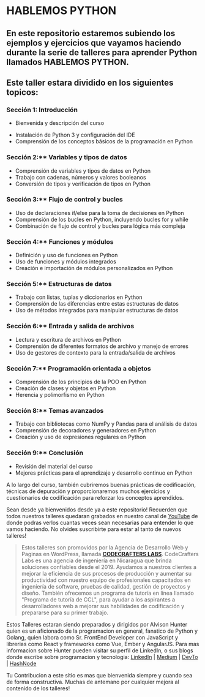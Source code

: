 # HABLEMOS PYTHON
En este repositorio estaremos subiendo los ejemplos y ejercicios que vayamos haciendo durante la serie de talleres para aprender Python llamados **HABLEMOS PYTHON**.
---
Este taller estara dividido en los siguientes topicos:
---
### Sección 1: Introducción
- Bienvenida y descripción del curso
* Instalación de Python 3 y configuración del IDE
* Comprensión de los conceptos básicos de la programación en Python

### Sección 2:** Variables y tipos de datos
- Comprensión de variables y tipos de datos en Python
- Trabajo con cadenas, números y valores booleanos
- Conversión de tipos y verificación de tipos en Python

### Sección 3:** Flujo de control y bucles
- Uso de declaraciones if/else para la toma de decisiones en Python
- Comprensión de los bucles en Python, incluyendo bucles for y while
- Combinación de flujo de control y bucles para lógica más compleja

### Sección 4:** Funciones y módulos
- Definición y uso de funciones en Python
- Uso de funciones y módulos integrados
- Creación e importación de módulos personalizados en Python

### Sección 5:** Estructuras de datos
- Trabajo con listas, tuplas y diccionarios en Python
- Comprensión de las diferencias entre estas estructuras de datos
- Uso de métodos integrados para manipular estructuras de datos

### Sección 6:** Entrada y salida de archivos
- Lectura y escritura de archivos en Python
- Comprensión de diferentes formatos de archivo y manejo de errores
- Uso de gestores de contexto para la entrada/salida de archivos

### Sección 7:** Programación orientada a objetos
- Comprensión de los principios de la POO en Python
- Creación de clases y objetos en Python
- Herencia y polimorfismo en Python

### Sección 8:** Temas avanzados
- Trabajo con bibliotecas como NumPy y Pandas para el análisis de datos
- Comprensión de decoradores y generadores en Python
- Creación y uso de expresiones regulares en Python

### Sección 9:** Conclusión
- Revisión del material del curso
- Mejores prácticas para el aprendizaje y desarrollo continuo en Python

A lo largo del curso, también cubriremos buenas prácticas de codificación, técnicas de depuración y proporcionaremos muchos ejercicios y cuestionarios de codificación para reforzar los conceptos aprendidos.

Sean desde ya bienvenidos desde ya a este repositorio! Recuerden que todos nuestros talleres quedaran grabados en nuestro canal de [YouTube](https://www.youtube.com/@CodeCraftersLabs) de donde podras verlos cuantas veces sean necesarias para entender lo que vamos haciendo. No olvides suscribirte para estar al tanto de nuevos talleres!

> Estos talleres son promovidos por la Agencia de Desarrollo Web y Paginas en WordPress, llamada [**CODECRAFTERS LABS**](https://codecrafterslabs.com/). CodeCrafters Labs es una agencia de ingeniería en Nicaragua que brinda soluciones confiables desde el 2019. Ayudamos a nuestros clientes a mejorar la eficiencia de sus procesos de producción y aumentar su productividad con nuestro equipo de profesionales capacitados en ingeniería de software, pruebas de calidad, gestión de proyectos y diseño. 
>También ofrecemos un programa de tutoría en línea llamado "Programa de tutoría de CCL", para ayudar a los aspirantes a desarrolladores web a mejorar sus habilidades de codificación y prepararse para su primer trabajo.

Estos Talleres estaran siendo preparados y dirigidos por Alvison Hunter quien es un aficionado de la programacion en general, fanatico de Python y Golang, quien labora como Sr. FrontEnd Developer con JavaScript y librerias como React y frameworks como Vue, Ember y AngularJS. Para mas informacion sobre Hunter pueden visitar su perfil de LinkedIn, o sus blogs donde escribe sobre programacion y tecnologia:
[LinkedIn](https://www.linkedin.com/in/alvisonhunter/) | [Medium](https://alvisonhunter.medium.com/) | [DevTo](https://dev.to/alvisonhunter) | [HashNode](https://hashnode.com/@alvisonhunter)

Tu Contribucion a este sitio es mas que bienvenida siempre y cuando sea de forma constructiva. Muchas de antemano por cualquier mejora al contenido de los talleres!